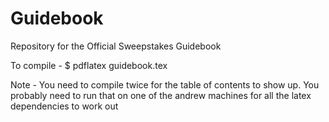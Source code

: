# Guidebook
Repository for the Official Sweepstakes Guidebook

To compile - $ pdflatex guidebook.tex

Note - You need to compile twice for the table of contents to show up. You probably need to run that on one of the andrew machines for all the latex dependencies to work out
